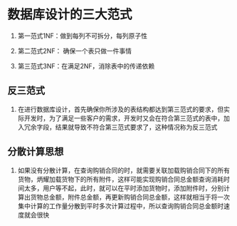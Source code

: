 # 数据库设计的三大范式
1. 第一范式1NF：做到每列不可拆分，每列原子性

2. 第二范式2NF： 确保一个表只做一件事情

3. 第三范式3NF：在满足2NF，消除表中的传递依赖


## 反三范式
1. 在进行数据库设计，首先确保你所涉及的表结构都达到第三范式的要求，但实际开发时，为了满足一些客户的需求，开发时又会在符合第三范式的表中，加入冗余字段，结果就导致不符合第三范式要求了，这种情况称为反三范式


## 分散计算思想
1. 如果没有分散计算，在查询购销合同的时，就需要关联加载购销合同下的所有货物，炳耀加载货物下的所有附件，这样可能实现购销合同总金额查询消耗时间太多，用户等不起，此时，就可以在平时添加货物时，添加附件时，分别计算出货物总金额，附件总金额，再更新购销合同总金额，这样就相当于将一次集中计算的工作量分散到平时多次计算过程中，所以查询购销合同总金额时速度就会很快